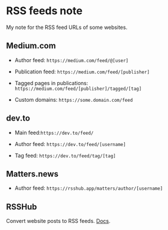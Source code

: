 # RSS feeds note

My note for the RSS feed URLs of some websites.

## Medium.com

- Author feed: `https://medium.com/feed/@[user]`

- Publication feed: `https://medium.com/feed/[publisher]`

- Tagged pages in publications: `https://medium.com/feed/[publisher]/tagged/[tag]`

- Custom domains: `https://some.domain.com/feed`

## dev.to

- Main feed:`https://dev.to/feed/`

- Author feed: `https://dev.to/feed/[username]`

- Tag feed: `https://dev.to/feed/tag/[tag]`

## Matters.news

- Author feed: `https://rsshub.app/matters/author/[username]`

## RSSHub

Convert website posts to RSS feeds. [Docs](https://docs.rsshub.app/).
